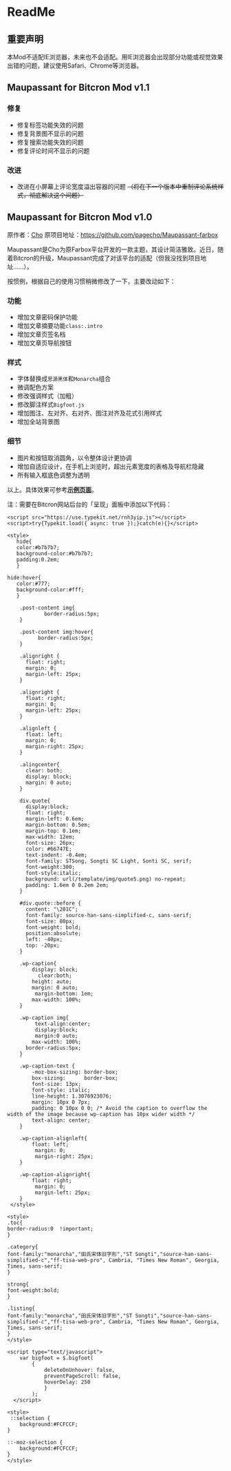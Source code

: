 # ReadMe

## 重要声明

本Mod不适配IE浏览器，未来也不会适配。用IE浏览器会出现部分功能或视觉效果出错的问题，建议使用Safari、Chrome等浏览器。

## Maupassant for Bitcron Mod v1.1

### 修复
- 修复标签功能失效的问题
- 修复背景图不显示的问题
- 修复搜索功能失效的问题
- 修复评论时间不显示的问题

### 改进
- 改进在小屏幕上评论宽度溢出容器的问题 <del>（将在下一个版本中重制评论系统样式，彻底解决这个问题）</del>


## Maupassant for Bitcron Mod v1.0

原作者：[Cho](https://github.com/pagecho)
原项目地址：https://github.com/pagecho/Maupassant-farbox

Maupassant是Cho为原Farbox平台开发的一款主题，其设计简洁雅致。近日，随着Bitcron的升级，Maupassant完成了对该平台的适配（但我没找到项目地址……）。

按惯例，根据自己的使用习惯稍微修改了一下，主要改动如下：

### 功能

- 增加文章密码保护功能
- 增加文章摘要功能`class:.intro`
- 增加文章页签名档
- 增加文章页导航按钮

### 样式

- 字体替换成`思源黑体`和`Monarcha`组合
- 微调配色方案
- 修改强调样式（加粗）
- 修改脚注样式`Bigfoot.js`
- 增加图注、左对齐、右对齐、图注对齐及花式引用样式
- 增加全站背景图

### 细节

- 图片和按钮取消圆角，以令整体设计更协调
- 增加自适应设计，在手机上浏览时，超出元素宽度的表格及导航栏隐藏
- 所有输入框底色调整为透明

以上。具体效果可参考[**示例页面**](http://bit.lanieldev.com/post/webkai-fa/lorem2)。

注：需要在Bitcron网站后台的「呈现」面板中添加以下代码：

```
<script src="https://use.typekit.net/rnh3yip.js"></script>
<script>try{Typekit.load({ async: true });}catch(e){}</script>

<style>
   hide{
   color:#b7b7b7;
   background-color:#b7b7b7;
   padding:0.2em;
   }

hide:hover{
   color:#777;
   background-color:#fff;
   }

    .post-content img{
            border-radius:5px;
    }
     
    .post-content img:hover{
          border-radius:5px;
    }
    
    .alignright {
      float: right;
      margin: 0;
      margin-left: 25px;
    }
    
    .alignright {
      float: right;
      margin: 0;
      margin-left: 25px;
    }     
    
    .alignleft {
      float: left;
      margin: 0;
      margin-right: 25px;
    }
    
    .alingcenter{
      clear: both;
      display: block;
      margin: 0 auto;
    }
    
    div.quote{
      display:block;
      float: right;
      margin-left: 0.6em;
      margin-bottom: 0.5em;
      margin-top: 0.1em;
      max-width: 12em;
      font-size: 26px;
      color: #66747E;
      text-indent: -0.4em;
      font-family: STSong, Songti SC Light, Sonti SC, serif;
      font-weight:300;
      font-style:italic;
      background: url(/template/img/quote5.png) no-repeat;
      padding: 1.6em 0 0.2em 2em;
    }
    
    #div.quote::before {
      content: "\201C";
      font-family: source-han-sans-simplified-c, sans-serif;
      font-size: 80px;
      font-weight: bold;
      position:absolute;
      left: -40px;
      top: -20px;
    }
    
    .wp-caption{
        display: block;
          clear:both;
        height: auto;
        margin: 0 auto;
         margin-bottom: 1em;
        max-width: 100%;
    }      
    
    .wp-caption img{
         text-align:center;
         display:block;
         margin:0 auto;
        max-width: 100%;
      border-radius:5px;
    }
    
    .wp-caption-text {
        -moz-box-sizing: border-box;
        box-sizing:      border-box;
        font-size: 13px;
        font-style: italic;
        line-height: 1.3076923076;
        margin: 10px 0 7px;
        padding: 0 10px 0 0; /* Avoid the caption to overflow the width of the image because wp-caption has 10px wider width */
        text-align: center;
    }  
    
    .wp-caption-alignleft{
        float: left;
         margin: 0;
         margin-right: 25px;
    }       
    
    .wp-caption-alignright{
        float: right;
         margin: 0;
         margin-left: 25px;
    }
 </style>

<style>
.toc{
border-radius:0  !important;
}

.category{
font-family:"monarcha","田氏宋体旧字形","ST Songti","source-han-sans-simplified-c","ff-tisa-web-pro", Cambria, "Times New Roman", Georgia, Times, sans-serif;
}

strong{
font-weight:bold;
}

.listing{
font-family:"monarcha","田氏宋体旧字形","ST Songti","source-han-sans-simplified-c","ff-tisa-web-pro", Cambria, "Times New Roman", Georgia, Times, sans-serif;
}
</style>

<script type="text/javascript">
    var bigfoot = $.bigfoot(
        {
            deleteOnUnhover: false,
            preventPageScroll: false,
            hoverDelay: 250
            }
        );
  </script>

<style>
 ::selection {
    background:#FCFCCF;
}

::-moz-selection {
    background:#FCFCCF;
}
</style>
```

